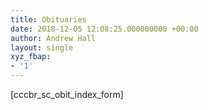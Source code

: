 ```yaml
---
title: Obituaries
date: 2018-12-05 12:08:25.000000000 +00:00
author: Andrew Hall
layout: single
xyz_fbap:
- '1'
---
```

[cccbr\_sc\_obit\_index\_form]

